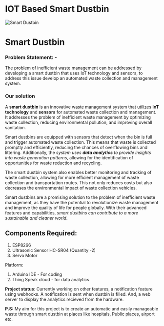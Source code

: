 # IOT Based Smart Dustbin
![Smart Dustbin](https://github.com/Saurabh-kumar09/Internet_of_Things-projects/assets/89748411/08ad8497-a537-4969-9480-b1d898053f39)

# Smart Dustbin
### Problem Statement: - 
The problem of inefficient waste management can be addressed by developing 
a smart dustbin that uses IoT technology and sensors, to address this issue develop an automated waste collection and management system.

### Our solution
A **smart dustbin** is an innovative waste management system that utilizes **IoT technology** and 
**sensors** for automated waste collection and management. It addresses the problem of inefficient waste management 
by optimizing waste collection, reducing environmental pollution, and improving overall sanitation.

Smart dustbins are equipped with sensors that detect when the bin is full and trigger automated waste collection. 
This means that waste is collected promptly and efficiently, reducing the chances of overflowing bins and littering. 
Additionally, the _system uses **data analytics** to provide insights into waste generation patterns_, 
allowing for the identification of opportunities for waste reduction and recycling.

The smart dustbin system also enables better monitoring and tracking of waste collection, allowing for more efficient
management of waste collection and transportation routes. This not only reduces costs but also decreases the environmental impact of waste collection vehicles.

Smart dustbins are a promising solution to the problem of inefficient waste management, 
as they have the potential to revolutionize waste management and improve the quality of life 
for people globally. With their advanced features and capabilities, _smart dustbins can contribute to a more sustainable and cleaner world_.

## Components Required:
1.	ESP8266
2.	Ultrasonic Sensor HC-SR04 (Quantity -2)
3.	Servo Motor

Platform:
1. Arduino IDE - For coding
2. Thing Speak cloud - for data analytics

**Project status**: Currently working on other features, a notification feature using webhooks. A notification is sent when dustbin is filled. And, a web server to display the analytics recieved from the hardware.

**P.S:** My aim for this project is to create an automatic and easily manageable waste through smart dustbin at places like hospitals, Public places, airport etc.
